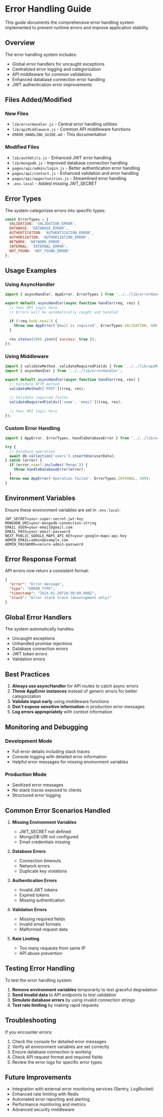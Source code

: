 # Error Handling Guide

This guide documents the comprehensive error handling system implemented to prevent runtime errors and improve application stability.

## Overview

The error handling system includes:
- Global error handlers for uncaught exceptions
- Centralized error logging and categorization
- API middleware for common validations
- Enhanced database connection error handling
- JWT authentication error improvements

## Files Added/Modified

### New Files
- `lib/errorHandler.js` - Central error handling utilities
- `lib/apiMiddleware.js` - Common API middleware functions
- `ERROR_HANDLING_GUIDE.md` - This documentation

### Modified Files
- `lib/authUtils.js` - Enhanced JWT error handling
- `lib/mongodb.js` - Improved database connection handling
- `pages/api/admin/login.js` - Better authentication error handling
- `pages/api/contact.js` - Enhanced validation and error handling
- `pages/api/opportunities.js` - Streamlined error handling
- `.env.local` - Added missing JWT_SECRET

## Error Types

The system categorizes errors into specific types:

```javascript
const ErrorTypes = {
  VALIDATION: 'VALIDATION_ERROR',
  DATABASE: 'DATABASE_ERROR', 
  AUTHENTICATION: 'AUTHENTICATION_ERROR',
  AUTHORIZATION: 'AUTHORIZATION_ERROR',
  NETWORK: 'NETWORK_ERROR',
  INTERNAL: 'INTERNAL_ERROR',
  NOT_FOUND: 'NOT_FOUND_ERROR'
};
```

## Usage Examples

### Using AsyncHandler

```javascript
import { asyncHandler, AppError, ErrorTypes } from '../../lib/errorHandler';

export default asyncHandler(async function handler(req, res) {
  // Your API logic here
  // Errors will be automatically caught and handled
  
  if (!req.body.email) {
    throw new AppError('Email is required', ErrorTypes.VALIDATION, 400);
  }
  
  res.status(200).json({ success: true });
});
```

### Using Middleware

```javascript
import { validateMethod, validateRequiredFields } from '../../lib/apiMiddleware';
import { asyncHandler } from '../../lib/errorHandler';

export default asyncHandler(async function handler(req, res) {
  // Validate HTTP method
  validateMethod(['POST'])(req, res);
  
  // Validate required fields
  validateRequiredFields(['name', 'email'])(req, res);
  
  // Your API logic here
});
```

### Custom Error Handling

```javascript
import { AppError, ErrorTypes, handleDatabaseError } from '../../lib/errorHandler';

try {
  // Database operation
  await db.collection('users').insertOne(userData);
} catch (error) {
  if (error.name?.includes('Mongo')) {
    throw handleDatabaseError(error);
  }
  throw new AppError('Operation failed', ErrorTypes.INTERNAL, 500);
}
```

## Environment Variables

Ensure these environment variables are set in `.env.local`:

```env
JWT_SECRET=your-super-secret-jwt-key
MONGODB_URI=your-mongodb-connection-string
EMAIL_USER=your-email@gmail.com
EMAIL_PASS=your-email-password
NEXT_PUBLIC_GOOGLE_MAPS_API_KEY=your-google-maps-api-key
ADMIN_EMAIL=admin@example.com
ADMIN_PASSWORD=secure-admin-password
```

## Error Response Format

API errors now return a consistent format:

```json
{
  "error": "Error message",
  "type": "ERROR_TYPE",
  "timestamp": "2024-01-20T10:30:00.000Z",
  "stack": "Error stack trace (development only)"
}
```

## Global Error Handlers

The system automatically handles:
- Uncaught exceptions
- Unhandled promise rejections
- Database connection errors
- JWT token errors
- Validation errors

## Best Practices

1. **Always use asyncHandler** for API routes to catch async errors
2. **Throw AppError instances** instead of generic errors for better categorization
3. **Validate input early** using middleware functions
4. **Don't expose sensitive information** in production error messages
5. **Log errors appropriately** with context information

## Monitoring and Debugging

### Development Mode
- Full error details including stack traces
- Console logging with detailed error information
- Helpful error messages for missing environment variables

### Production Mode
- Sanitized error messages
- No stack traces exposed to clients
- Structured error logging

## Common Error Scenarios Handled

1. **Missing Environment Variables**
   - JWT_SECRET not defined
   - MongoDB URI not configured
   - Email credentials missing

2. **Database Errors**
   - Connection timeouts
   - Network errors
   - Duplicate key violations

3. **Authentication Errors**
   - Invalid JWT tokens
   - Expired tokens
   - Missing authentication

4. **Validation Errors**
   - Missing required fields
   - Invalid email formats
   - Malformed request data

5. **Rate Limiting**
   - Too many requests from same IP
   - API abuse prevention

## Testing Error Handling

To test the error handling system:

1. **Remove environment variables** temporarily to test graceful degradation
2. **Send invalid data** to API endpoints to test validation
3. **Simulate database errors** by using invalid connection strings
4. **Test rate limiting** by making rapid requests

## Troubleshooting

If you encounter errors:

1. Check the console for detailed error messages
2. Verify all environment variables are set correctly
3. Ensure database connection is working
4. Check API request format and required fields
5. Review the error logs for specific error types

## Future Improvements

- Integration with external error monitoring services (Sentry, LogRocket)
- Enhanced rate limiting with Redis
- Automated error reporting and alerting
- Performance monitoring and metrics
- Advanced security middleware